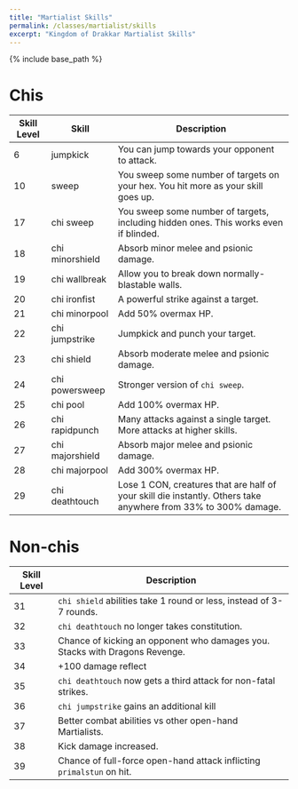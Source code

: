 ```yaml
---
title: "Martialist Skills"
permalink: /classes/martialist/skills
excerpt: "Kingdom of Drakkar Martialist Skills"
---
```


{% include base_path %}

# Chis

Skill Level | Skill | Description
----------- | ----- | -----------
6           | jumpkick          | You can jump towards your opponent to attack.
10          | sweep             | You sweep some number of targets on your hex. You hit more as your skill goes up.
17          | chi sweep         | You sweep some number of targets, including hidden ones. This works even if blinded.
18          | chi minorshield   | Absorb minor melee and psionic damage.
19          | chi wallbreak     | Allow you to break down normally-blastable walls.
20          | chi ironfist      | A powerful strike against a target.
21          | chi minorpool     | Add 50% overmax HP.
22          | chi jumpstrike    | Jumpkick and punch your target.
23          | chi shield        | Absorb moderate melee and psionic damage.
24          | chi powersweep    | Stronger version of `chi sweep`.
25          | chi pool          | Add 100% overmax HP.
26          | chi rapidpunch    | Many attacks against a single target. More attacks at higher skills.
27          | chi majorshield   | Absorb major melee and psionic damage.
28          | chi majorpool     | Add 300% overmax HP.
29          | chi deathtouch    | Lose 1 CON, creatures that are half of your skill die instantly. Others take anywhere from 33% to 300% damage.

# Non-chis

Skill Level | Description
----------- | -----------
31          | `chi shield` abilities take 1 round or less, instead of 3-7 rounds.
32          | `chi deathtouch` no longer takes constitution.
33          | Chance of kicking an opponent who damages you. Stacks with Dragons Revenge.
34          | +100 damage reflect
35          | `chi deathtouch` now gets a third attack for non-fatal strikes.
36          | `chi jumpstrike` gains an additional kill
37          | Better combat abilities vs other open-hand Martialists.
38          | Kick damage increased.
39          | Chance of full-force open-hand attack inflicting `primalstun` on hit.

